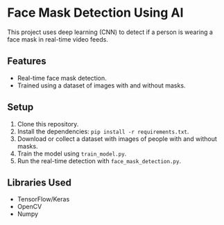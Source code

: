 # Face Mask Detection Using AI

This project uses deep learning (CNN) to detect if a person is wearing a face mask in real-time video feeds.

## Features
- Real-time face mask detection.
- Trained using a dataset of images with and without masks.

## Setup
1. Clone this repository.
2. Install the dependencies: `pip install -r requirements.txt`.
3. Download or collect a dataset with images of people with and without masks.
4. Train the model using `train_model.py`.
5. Run the real-time detection with `face_mask_detection.py`.

## Libraries Used
- TensorFlow/Keras
- OpenCV
- Numpy
